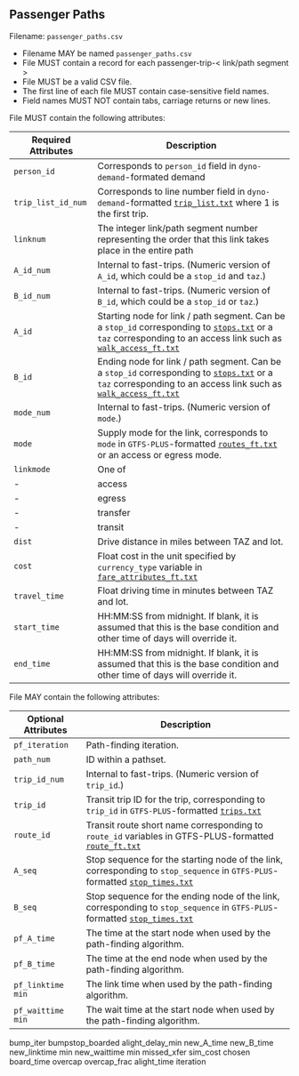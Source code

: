 ## Passenger Paths
Filename: `passenger_paths.csv`

 *  Filename MAY be named `passenger_paths.csv`
 *  File MUST contain a record for each passenger-trip-< link/path segment >
 *  File MUST be a valid CSV file.
 *  The first line of each file MUST contain case-sensitive field names.
 *  Field names MUST NOT contain tabs, carriage returns or new lines.
 
File MUST contain the following attributes:

Required Attributes	| Description										
----------			| -------------		
`person_id`			| Corresponds to `person_id` field in `dyno-demand`-formated demand
`trip_list_id_num`	| Corresponds to line number field in `dyno-demand`-formatted [`trip_list.txt`](https://github.com/osplanning-data-standards/dyno-demand/blob/master/files/trip_list.md) where 1 is the first trip.
`linknum`			| The integer link/path segment number representing the order that this link takes place in the entire path
`A_id_num`			| Internal to fast-trips. (Numeric version of `A_id`, which could be a `stop_id` and `taz`.)
`B_id_num`			| Internal to fast-trips. (Numeric version of `B_id`, which could be a `stop_id` or `taz`.)
`A_id`				| Starting node for link / path segment.  Can be a `stop_id` corresponding to [`stops.txt`](https://github.com/osplanning-data-standards/GTFS-PLUS/blob/master/files/stops.md) or a `taz` corresponding to an access link such as [`walk_access_ft.txt`](https://github.com/osplanning-data-standards/GTFS-PLUS/blob/master/files/walk_access_ft.md)
`B_id`				|  Ending node for link / path segment. Can be a `stop_id` corresponding to [`stops.txt`](https://github.com/osplanning-data-standards/GTFS-PLUS/blob/master/files/stops.md) or a `taz` corresponding to an access link such as [`walk_access_ft.txt`](https://github.com/osplanning-data-standards/GTFS-PLUS/blob/master/files/walk_access_ft.md)
`mode_num`			| Internal to fast-trips. (Numeric version of `mode`.)
`mode`       | Supply mode for the link, corresponds to `mode` in `GTFS-PLUS`-formatted [`routes_ft.txt`](https://github.com/osplanning-data-standards/GTFS-PLUS/blob/master/files/routes_ft.md) or an access or egress mode.
`linkmode`			| One of 
-					|    access
-					|    egress
-					|    transfer
-					|    transit
`dist`				| Drive distance in miles between TAZ and lot.
`cost`				| Float cost in the unit specified by `currency_type` variable in [`fare_attributes_ft.txt`](/files/fare_attributes_ft.md)
`travel_time`		| Float driving time in minutes between TAZ and lot.
`start_time`		| HH:MM:SS from midnight.  If blank, it is assumed that this is the base condition and other time of days will override it.
`end_time`			| HH:MM:SS from midnight.  If blank, it is assumed that this is the base condition and other time of days will override it.

File MAY contain the following attributes:

Optional Attributes	| Description										
----------			| -------------		
`pf_iteration`		| Path-finding iteration.
`path_num`			| ID within a pathset.
`trip_id_num`		| Internal to fast-trips. (Numeric version of `trip_id`.)
`trip_id`			| Transit trip ID for the trip, corresponding to `trip_id` in `GTFS-PLUS`-formatted [`trips.txt`](https://github.com/osplanning-data-standards/GTFS-PLUS/blob/master/files/trips.md)
`route_id`			| Transit route short name corresponding to `route_id` variables in GTFS-PLUS-formatted [`route_ft.txt`](https://github.com/osplanning-data-standards/GTFS-PLUS/blob/master/files/routes_ft.md)
`A_seq` 			| Stop sequence for the starting node of the link, corresponding to `stop_sequence` in `GTFS-PLUS`-formatted [`stop_times.txt`](https://github.com/osplanning-data-standards/GTFS-PLUS/blob/master/files/stop_times.md)
`B_seq` 			| Stop sequence for the ending node of the link, corresponding to `stop_sequence` in `GTFS-PLUS`-formatted [`stop_times.txt`](https://github.com/osplanning-data-standards/GTFS-PLUS/blob/master/files/stop_times.md)
`pf_A_time` 		| The time at the start node when used by the path-finding algorithm.
`pf_B_time` 		| The time at the end node when used by the path-finding algorithm.
`pf_linktime min`	| The link time when used by the path-finding algorithm.
`pf_waittime min`	| The wait time at the start node when used by the path-finding algorithm.


bump_iter	bumpstop_boarded	alight_delay_min	new_A_time	new_B_time	new_linktime min	new_waittime min	missed_xfer	sim_cost	chosen	board_time	overcap	overcap_frac	alight_time	iteration
